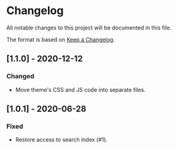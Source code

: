 # Changelog

All notable changes to this project will be documented in this file.

The format is based on [Keep a Changelog](https://keepachangelog.com/en/1.0.0/).

## [1.1.0] - 2020-12-12
### Changed
- Move theme's CSS and JS code into separate files.

## [1.0.1] - 2020-06-28
### Fixed
- Restore access to search index (#1).
